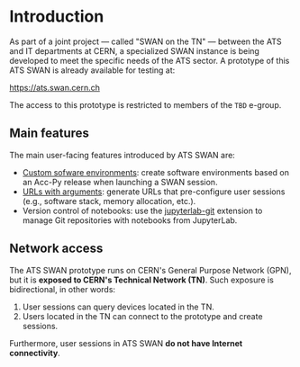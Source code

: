 # Introduction

As part of a joint project — called "SWAN on the TN" — between the ATS and IT departments at CERN, a specialized SWAN instance is being developed to meet the specific needs of the ATS sector. A prototype of this ATS SWAN is already available for testing at:

<https://ats.swan.cern.ch>

The access to this prototype is restricted to members of the `TBD` e-group.

## Main features

The main user-facing features introduced by ATS SWAN are:

- [Custom sofware environments](custom_envs.md): create software environments based on an Acc-Py release when launching a SWAN session.
- [URLs with arguments](url_args.md): generate URLs that pre-configure user sessions (e.g., software stack, memory allocation, etc.).
- Version control of notebooks: use the [jupyterlab-git](https://github.com/jupyterlab/jupyterlab-git) extension to manage Git repositories with notebooks from JupyterLab.

## Network access

The ATS SWAN prototype runs on CERN's General Purpose Network (GPN), but it is **exposed to CERN's Technical Network (TN)**. Such exposure is bidirectional, in other words:

1. User sessions can query devices located in the TN.
2. Users located in the TN can connect to the prototype and create sessions.

Furthermore, user sessions in ATS SWAN **do not have Internet connectivity**.
